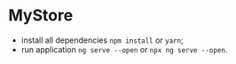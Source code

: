 # MyStore

- install all dependencies `npm install` or `yarn`;
- run application `ng serve --open` or `npx ng serve --open`.
